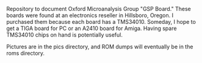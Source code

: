 Repository to document Oxford Microanalysis Group "GSP Board." These boards were found at an electronics reseller in Hillsboro, Oregon. I purchased them because each board has a TMS34010. Someday, I hope to get a TIGA board for PC or an A2410 board for Amiga. Having spare TMS34010 chips on hand is potentially useful.

Pictures are in the pics directory, and ROM dumps will eventually be in the roms directory.